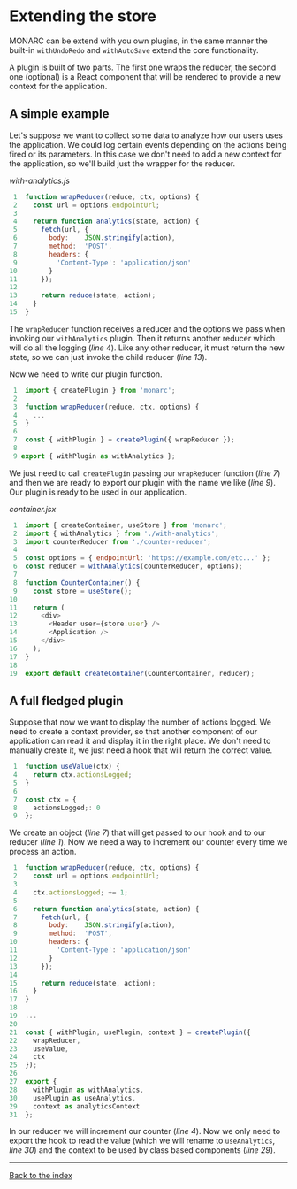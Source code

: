 # Extending the store

MONARC can be extend with you own plugins, in the same manner the built-in `withUndoRedo` and `withAutoSave` extend the core functionality.

A plugin is built of two parts. The first one wraps the reducer, the second one (optional) is a React component that will be rendered to provide a new context for the application.

## A simple example

Let's suppose we want to collect some data to analyze how our users uses the application. We could log certain events depending on the actions being fired or its parameters. In this case we don't need to add a new context for the application, so we'll build just the wrapper for the reducer.

*with-analytics.js*

```js
 1  function wrapReducer(reduce, ctx, options) {
 2    const url = options.endpointUrl;
 3
 4    return function analytics(state, action) {
 5      fetch(url, {
 6        body:    JSON.stringify(action),
 7        method:  'POST',
 8        headers: {
 9          'Content-Type': 'application/json'
10        }
11      });
12
13      return reduce(state, action);
14    }
15  }
```

The `wrapReducer` function receives a reducer and the options we pass when invoking our `withAnalytics` plugin. Then it returns another reducer which will do all the logging (*line 4*). Like any other reducer, it must return the new state, so we can just invoke the child reducer (*line 13*).

Now we need to write our plugin function.

```js
 1  import { createPlugin } from 'monarc';
 2
 3  function wrapReducer(reduce, ctx, options) {
 4    ...
 5  }
 6
 7  const { withPlugin } = createPlugin({ wrapReducer });
 8
 9 export { withPlugin as withAnalytics };
```

We just need to call `createPlugin` passing our `wrapReducer` function (*line 7*) and then we are ready to export our plugin with the name we like (*line 9*). Our plugin is ready to be used in our application.

*container.jsx*

```jsx
 1  import { createContainer, useStore } from 'monarc';
 2  import { withAnalytics } from './with-analytics';
 3  import counterReducer from './counter-reducer';
 4
 5  const options = { endpointUrl: 'https://example.com/etc...' };
 6  const reducer = withAnalytics(counterReducer, options);
 7
 8  function CounterContainer() {
 9    const store = useStore();
10
11    return (
12      <div>
13        <Header user={store.user} />
14        <Application />
15      </div>
16    );
17  }
18
19  export default createContainer(CounterContainer, reducer);
```

## A full fledged plugin

Suppose that now we want to display the number of actions logged. We need to create a context provider, so that another component of our application can read it and display it in the right place. We don't need to manually create it, we just need a hook that will return the correct value.

```jsx
 1  function useValue(ctx) {
 4    return ctx.actionsLogged;
 5  }
 6
 7  const ctx = {
 8    actionsLogged;: 0
 9  };
```

We create an object (*line 7*) that will get passed to our hook and to our reducer (*line 1*). Now we need a way to increment our counter every time we process an action.

```jsx
 1  function wrapReducer(reduce, ctx, options) {
 2    const url = options.endpointUrl;
 3
 4    ctx.actionsLogged; += 1;
 5
 6    return function analytics(state, action) {
 7      fetch(url, {
 8        body:    JSON.stringify(action),
 9        method:  'POST',
10        headers: {
11          'Content-Type': 'application/json'
12        }
13      });
14
15      return reduce(state, action);
16    }
17  }
18
19  ...
20
21  const { withPlugin, usePlugin, context } = createPlugin({
22    wrapReducer,
23    useValue,
24    ctx
25  });
26
27  export {
28    withPlugin as withAnalytics,
30    usePlugin as useAnalytics,
29    context as analyticsContext
31  };
```
In our reducer we will increment our counter (*line 4*). Now we only need to export the hook to read the value (which we will rename to `useAnalytics`, *line 30*) and the context to be used by class based components (*line 29*).

---

[Back to the index](../README.md)
